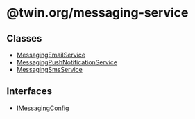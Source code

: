 # @twin.org/messaging-service

## Classes

- [MessagingEmailService](classes/MessagingEmailService.md)
- [MessagingPushNotificationService](classes/MessagingPushNotificationService.md)
- [MessagingSmsService](classes/MessagingSmsService.md)

## Interfaces

- [IMessagingConfig](interfaces/IMessagingConfig.md)
